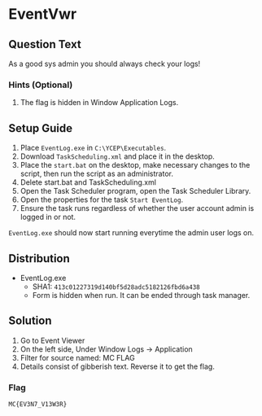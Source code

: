 # EventVwr

## Question Text

As a good sys admin you should always check your logs!

### Hints (Optional)
1. The flag is hidden in Window Application Logs.

## Setup Guide
1. Place `EventLog.exe` in `C:\YCEP\Executables`.
2. Download `TaskScheduling.xml` and place it in the desktop.
3. Place the `start.bat` on the desktop, make necessary changes to the script, then run the script as an administrator.  
4. Delete start.bat and TaskScheduling.xml
5. Open the Task Scheduler program, open the Task Scheduler Library.
6. Open the properties for the task `Start EventLog`.
7. Ensure the task runs regardless of whether the user account admin is logged in or not.

 `EventLog.exe` should now start running everytime the admin user logs on.
## Distribution
- EventLog.exe
    - SHA1: `413c01227319d140bf5d28adc5182126fbd6a438`
    - Form is hidden when run. It can be ended through task manager.

## Solution
1. Go to Event Viewer
2. On the left side, Under Window Logs -> Application
3. Filter for source named: MC FLAG
4. Details consist of gibberish text. Reverse it to get the flag.

### Flag
`MC{EV3N7_V13W3R}`
